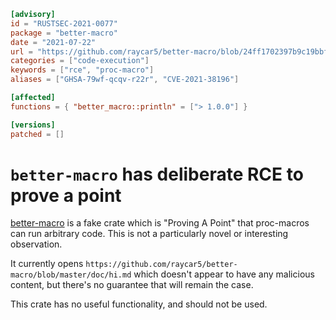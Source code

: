 ```toml
[advisory]
id = "RUSTSEC-2021-0077"
package = "better-macro"
date = "2021-07-22"
url = "https://github.com/raycar5/better-macro/blob/24ff1702397b9c19bbfa4c660e2316cd77d3b900/src/lib.rs#L36-L38"
categories = ["code-execution"]
keywords = ["rce", "proc-macro"]
aliases = ["GHSA-79wf-qcqv-r22r", "CVE-2021-38196"]

[affected]
functions = { "better_macro::println" = ["> 1.0.0"] }

[versions]
patched = []
```

# `better-macro` has deliberate RCE to prove a point

[better-macro](https://crates.io/crates/better-macro) is a fake crate which is
"Proving A Point" that proc-macros can run arbitrary code. This is not a particularly
novel or interesting observation.

It currently opens `https://github.com/raycar5/better-macro/blob/master/doc/hi.md`
which doesn't appear to have any malicious content, but there's no guarantee that
will remain the case.

This crate has no useful functionality, and should not be used.
